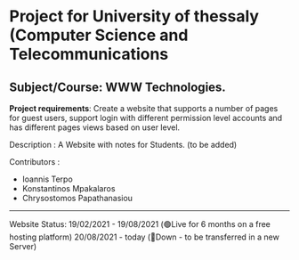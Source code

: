 # Project for University of thessaly (Computer Science and Telecommunications
## Subject/Course: WWW Technologies. 

**Project requirements**: Create a website that supports a number of pages for guest users, support login with different permission level accounts and has different pages views based on user level.

Description : A Website with notes for Students. (to be added)

Contributors : 
- Ioannis Terpo
- Konstantinos Mpakalaros
- Chrysostomos Papathanasiou


---------------------------------------------------------
Website Status:
19/02/2021 - 19/08/2021 (🟢Live for 6 months on a free hosting platform)
20/08/2021 - today (🔴Down - to be transferred in a new Server)
